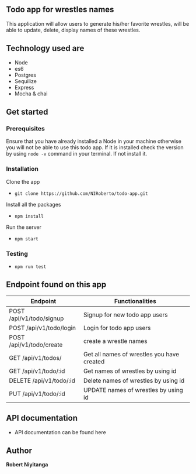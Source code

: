 ## Todo app for wrestles names


This application will allow users to generate his/her favorite wrestles, will be able to update, delete, display names  of these wrestles.

## Technology used are

- Node
- es6
- Postgres
- Sequilize
- Express
- Mocha & chai

## Get started

### Prerequisites

Ensure that you have already installed a  Node in your machine otherwise you will not be able to use this todo app. If it is installed check the version by using `node -v` command  in your terminal. If not install it.

### Installation
Clone the app

 - `git clone https://github.com/NIRoberto/todo-app.git`

Install all the packages

- `npm install`

Run the server 
 
 - `npm start`

 ### Testing 

 - `npm run test`

## Endpoint found on this app
| Endpoint | Functionalities |
| --- | --- |
| POST /api/v1/todo/signup | Signup for new  todo app users|
| POST /api/v1/todo/login | Login for todo app users|
| POST /api/v1/todo/create | create a wrestle names |
| GET /api/v1/todos/  | Get all names of wrestles you have created |
| GET /api/v1/todo/:id | Get names of wrestles by using id|
| DELETE /api/v1/todo/:id | Delete names of wrestles by using id|
| PUT /api/v1/todo/:id | UPDATE names of wrestles by using id|

## API documentation 
- API documentation can be found here  


## Author 

**Robert Niyitanga**






